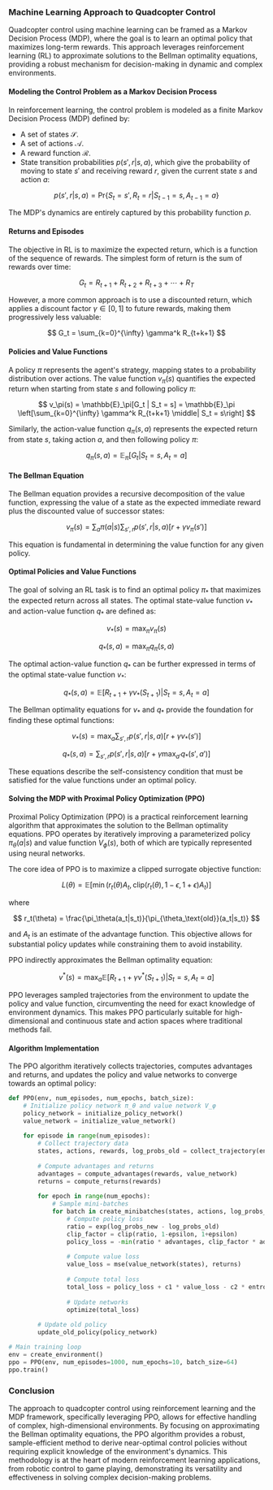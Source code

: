 ### Machine Learning Approach to Quadcopter Control

Quadcopter control using machine learning can be framed as a Markov Decision Process (MDP), where the goal is to learn an optimal policy that maximizes long-term rewards. This approach leverages reinforcement learning (RL) to approximate solutions to the Bellman optimality equations, providing a robust mechanism for decision-making in dynamic and complex environments. 

#### Modeling the Control Problem as a Markov Decision Process

In reinforcement learning, the control problem is modeled as a finite Markov Decision Process (MDP) defined by:
- A set of states $\mathcal{S}$.
- A set of actions $\mathcal{A}$.
- A reward function $\mathcal{R}$.
- State transition probabilities $p(s',r|s,a)$, which give the probability of moving to state $s'$ and receiving reward $r$, given the current state $s$ and action $a$:

$$
p(s',r|s,a) = \text{Pr}\{S_t=s', R_t=r | S_{t-1}=s, A_{t-1}=a\}
$$

The MDP's dynamics are entirely captured by this probability function $p$.

#### Returns and Episodes

The objective in RL is to maximize the expected return, which is a function of the sequence of rewards. The simplest form of return is the sum of rewards over time:

$$
G_t = R_{t+1} + R_{t+2} + R_{t+3} + \cdots + R_T
$$

However, a more common approach is to use a discounted return, which applies a discount factor $\gamma \in [0,1]$ to future rewards, making them progressively less valuable:

$$
G_t = \sum_{k=0}^{\infty} \gamma^k R_{t+k+1}
$$

#### Policies and Value Functions

A policy $\pi$ represents the agent's strategy, mapping states to a probability distribution over actions. The value function $v_\pi(s)$ quantifies the expected return when starting from state $s$ and following policy $\pi$:

$$
v_\pi(s) = \mathbb{E}_\pi[G_t | S_t = s] = \mathbb{E}_\pi \left[\sum_{k=0}^{\infty} \gamma^k R_{t+k+1} \middle| S_t = s\right]
$$

Similarly, the action-value function $q_\pi(s,a)$ represents the expected return from state $s$, taking action $a$, and then following policy $\pi$:

$$
q_\pi(s,a) = \mathbb{E}_\pi[G_t | S_t = s, A_t = a]
$$

#### The Bellman Equation

The Bellman equation provides a recursive decomposition of the value function, expressing the value of a state as the expected immediate reward plus the discounted value of successor states:

$$
v_\pi(s) = \sum_a \pi(a|s) \sum_{s',r} p(s', r | s, a) [r + \gamma v_\pi(s')]
$$

This equation is fundamental in determining the value function for any given policy.

#### Optimal Policies and Value Functions

The goal of solving an RL task is to find an optimal policy $\pi_*$ that maximizes the expected return across all states. The optimal state-value function $v_*$ and action-value function $q_*$ are defined as:

$$
v_*(s) = \max_\pi v_\pi(s)
$$

$$
q_*(s,a) = \max_\pi q_\pi(s,a)
$$

The optimal action-value function $q_*$ can be further expressed in terms of the optimal state-value function $v_*$:

$$
q_*(s,a) = \mathbb{E}[R_{t+1} + \gamma v_*(S_{t+1}) | S_t=s, A_t=a]
$$

The Bellman optimality equations for $v_*$ and $q_*$ provide the foundation for finding these optimal functions:

$$
v_*(s) = \max_{a} \sum_{s',r} p(s', r|s,a)[r + \gamma v_*(s')]
$$

$$
q_*(s,a) = \sum_{s',r} p(s', r|s,a)[r + \gamma \max_{a'} q_*(s', a')]
$$

These equations describe the self-consistency condition that must be satisfied for the value functions under an optimal policy.

#### Solving the MDP with Proximal Policy Optimization (PPO)

Proximal Policy Optimization (PPO) is a practical reinforcement learning algorithm that approximates the solution to the Bellman optimality equations. PPO operates by iteratively improving a parameterized policy $\pi_\theta(a|s)$ and value function $V_\phi(s)$, both of which are typically represented using neural networks.

The core idea of PPO is to maximize a clipped surrogate objective function:

$$
L(\theta) = \mathbb{E}\left[\min(r_t(\theta)A_t, \text{clip}(r_t(\theta), 1-\epsilon, 1+\epsilon)A_t)\right]
$$

where

$$
r_t(\theta) = \frac{\pi_\theta(a_t|s_t)}{\pi_{\theta_\text{old}}(a_t|s_t)}
$$

and $A_t$ is an estimate of the advantage function. This objective allows for substantial policy updates while constraining them to avoid instability.

PPO indirectly approximates the Bellman optimality equation:

$$
v^*(s) = \max_a \mathbb{E}[R_{t+1} + \gamma v^*(S_{t+1}) | S_t=s, A_t=a]
$$

PPO leverages sampled trajectories from the environment to update the policy and value function, circumventing the need for exact knowledge of environment dynamics. This makes PPO particularly suitable for high-dimensional and continuous state and action spaces where traditional methods fail.

#### Algorithm Implementation

The PPO algorithm iteratively collects trajectories, computes advantages and returns, and updates the policy and value networks to converge towards an optimal policy:

```python
def PPO(env, num_episodes, num_epochs, batch_size):
    # Initialize policy network π_θ and value network V_φ
    policy_network = initialize_policy_network()
    value_network = initialize_value_network()
    
    for episode in range(num_episodes):
        # Collect trajectory data
        states, actions, rewards, log_probs_old = collect_trajectory(env, policy_network)
        
        # Compute advantages and returns
        advantages = compute_advantages(rewards, value_network)
        returns = compute_returns(rewards)
        
        for epoch in range(num_epochs):
            # Sample mini-batches
            for batch in create_minibatches(states, actions, log_probs_old, advantages, returns, batch_size):
                # Compute policy loss
                ratio = exp(log_probs_new - log_probs_old)
                clip_factor = clip(ratio, 1-epsilon, 1+epsilon)
                policy_loss = -min(ratio * advantages, clip_factor * advantages).mean()
                
                # Compute value loss
                value_loss = mse(value_network(states), returns)
                
                # Compute total loss
                total_loss = policy_loss + c1 * value_loss - c2 * entropy(policy_network)
                
                # Update networks
                optimize(total_loss)
        
        # Update old policy
        update_old_policy(policy_network)

# Main training loop
env = create_environment()
ppo = PPO(env, num_episodes=1000, num_epochs=10, batch_size=64)
ppo.train()
```

### Conclusion

The approach to quadcopter control using reinforcement learning and the MDP framework, specifically leveraging PPO, allows for effective handling of complex, high-dimensional environments. By focusing on approximating the Bellman optimality equations, the PPO algorithm provides a robust, sample-efficient method to derive near-optimal control policies without requiring explicit knowledge of the environment's dynamics. This methodology is at the heart of modern reinforcement learning applications, from robotic control to game playing, demonstrating its versatility and effectiveness in solving complex decision-making problems.